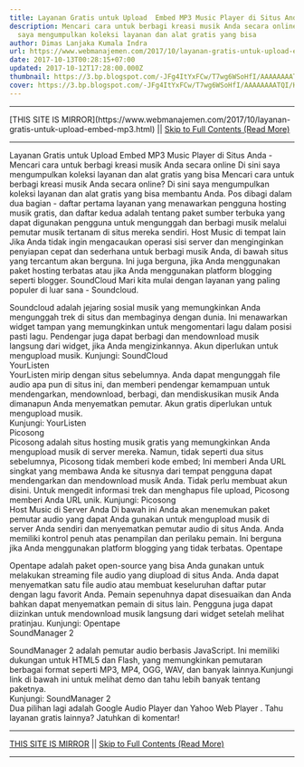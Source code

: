 ```yaml
---
title: Layanan Gratis untuk Upload  Embed MP3 Music Player di Situs Anda
description: Mencari cara untuk berbagi kreasi musik Anda secara online Di sini
  saya mengumpulkan koleksi layanan dan alat gratis yang bisa
author: Dimas Lanjaka Kumala Indra
url: https://www.webmanajemen.com/2017/10/layanan-gratis-untuk-upload-embed-mp3.html
date: 2017-10-13T00:28:15+07:00
updated: 2017-10-12T17:28:00.000Z
thumbnail: https://3.bp.blogspot.com/-JFg4ItYxFCw/T7wg6WSoHfI/AAAAAAAATQI/HMlZHgopewA/s1600/mp3-soundcloud.png
cover: https://3.bp.blogspot.com/-JFg4ItYxFCw/T7wg6WSoHfI/AAAAAAAATQI/HMlZHgopewA/s1600/mp3-soundcloud.png
---
```


<hr/> [THIS SITE IS MIRROR](https://www.webmanajemen.com/2017/10/layanan-gratis-untuk-upload-embed-mp3.html) || <a href="https://www.webmanajemen.com/2017/10/layanan-gratis-untuk-upload-embed-mp3.html" rel="follow" class="button" id="read-more">Skip to Full Contents (Read More)</a> <hr/> Layanan Gratis untuk Upload  Embed MP3 Music Player di Situs Anda - Mencari cara untuk berbagi kreasi musik Anda secara online Di sini saya mengumpulkan koleksi layanan dan alat gratis yang bisa Mencari cara untuk berbagi kreasi musik Anda secara online? Di sini saya     mengumpulkan koleksi layanan dan alat gratis yang bisa membantu Anda. 
Pos dibagi dalam dua bagian - daftar pertama layanan yang menawarkan     pengguna hosting musik gratis, dan daftar kedua adalah tentang paket sumber     terbuka yang dapat digunakan pengguna untuk mengunggah dan berbagi musik     melalui pemutar musik tertanam di situs mereka sendiri. 
    Host Music di tempat lain
Jika Anda tidak ingin mengacaukan operasi sisi server dan menginginkan     penyiapan cepat dan sederhana untuk berbagi musik Anda, di bawah situs yang     tercantum akan berguna. Ini juga berguna, jika Anda menggunakan paket     hosting terbatas atau jika Anda menggunakan platform blogging seperti     blogger. 
    SoundCloud     
Mari kita mulai dengan layanan yang paling populer di luar sana -     Soundcloud.     
    
Soundcloud adalah jejaring sosial musik yang memungkinkan Anda mengunggah     trek di situs dan membaginya dengan dunia. Ini menawarkan widget tampan     yang memungkinkan untuk mengomentari lagu dalam posisi pasti lagu.     Pendengar juga dapat berbagi dan mendownload musik langsung dari widget,     jika Anda mengizinkannya. 
Akun diperlukan untuk mengupload musik. 
Kunjungi:            SoundCloud     
YourListen    
    YourListen mirip dengan situs sebelumnya. Anda dapat mengunggah file audio     apa pun di situs ini, dan memberi pendengar kemampuan untuk mendengarkan,     mendownload, berbagi, dan mendiskusikan musik Anda dimanapun Anda     menyematkan pemutar. 
Akun gratis diperlukan untuk mengupload musik.     
Kunjungi:            YourListen     
Picosong    
    Picosong adalah situs hosting musik gratis yang memungkinkan Anda     mengupload musik di server mereka. Namun, tidak seperti dua situs     sebelumnya, Picosong tidak memberi kode embed; Ini memberi Anda URL singkat     yang membawa Anda ke situsnya dari tempat pengguna dapat mendengarkan dan     mendownload musik Anda. 
Tidak perlu membuat akun disini. Untuk mengedit informasi trek dan     menghapus file upload, Picosong memberi Anda URL unik. 
Kunjungi:            Picosong     
    Host Music di Server Anda 
Di bawah ini Anda akan menemukan paket pemutar audio yang dapat Anda     gunakan untuk mengupload musik di server Anda sendiri dan menyematkan     pemutar audio di situs Anda. Anda memiliki kontrol penuh atas penampilan     dan perilaku pemain. Ini berguna jika Anda menggunakan platform blogging     yang tidak terbatas. 
Opentape    
    
Opentape adalah paket open-source yang bisa Anda gunakan untuk melakukan     streaming file audio yang diupload di situs Anda. Anda dapat menyematkan     satu file audio atau membuat keseluruhan daftar putar dengan lagu favorit     Anda. Pemain sepenuhnya dapat disesuaikan dan Anda bahkan dapat menyematkan     pemain di situs lain. Pengguna juga dapat diizinkan untuk mendownload musik     langsung dari widget setelah melihat pratinjau. 
Kunjungi:            Opentape     
SoundManager 2    
    
SoundManager 2 adalah pemutar audio berbasis JavaScript. Ini memiliki     dukungan untuk HTML5 dan Flash, yang memungkinkan pemutaran berbagai format     seperti MP3, MP4, OGG, WAV, dan banyak lainnya.Kunjungi link di bawah ini     untuk melihat demo dan tahu lebih banyak tentang paketnya.     
Kunjungi:            SoundManager 2     
Dua pilihan lagi adalah             Google Audio Player         dan             Yahoo Web Player         . 
Tahu layanan gratis lainnya? Jatuhkan di komentar! <hr/> [THIS SITE IS MIRROR](https://www.webmanajemen.com/2017/10/layanan-gratis-untuk-upload-embed-mp3.html) || <a href="https://www.webmanajemen.com/2017/10/layanan-gratis-untuk-upload-embed-mp3.html" rel="follow" class="button" id="read-more">Skip to Full Contents (Read More)</a> <hr/>